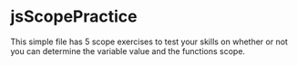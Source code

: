 # jsScopePractice
This simple file has 5 scope exercises to test your skills on whether or not you can determine the variable value and the functions scope.
